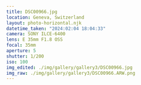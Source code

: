 ```yaml
---
title: DSC00966.jpg
location: Geneva, Switzerland
layout: photo-horizontal.njk
datetime_taken: "2024:02:04 18:04:33"
camera: SONY ILCE-6400
lens: E 35mm F1.8 OSS
focal: 35mm
aperture: 5
shutter: 1/200
iso: 100
img_edited: ./img/gallery/gallery3/DSC00966.jpg
img_raw: ./img/gallery/gallery3/DSC00966.ARW.png
---
```

